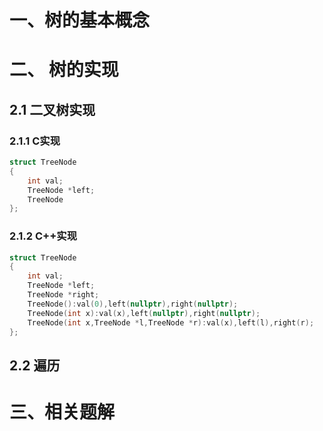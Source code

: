 # 一、树的基本概念





# 二、 树的实现

## 2.1 二叉树实现

### 2.1.1 C实现

```c
struct TreeNode
{
    int val;
    TreeNode *left;
    TreeNode 
};
```



### 2.1.2 C++实现

```c++
struct TreeNode
{
    int val;
    TreeNode *left;
    TreeNode *right;
    TreeNode():val(0),left(nullptr),right(nullptr);
    TreeNode(int x):val(x),left(nullptr),right(nullptr);
    TreeNode(int x,TreeNode *l,TreeNode *r):val(x),left(l),right(r);
};
```





## 2.2 遍历



# 三、相关题解